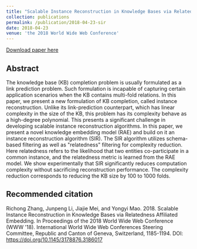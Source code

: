 ```yaml
---
title: "Scalable Instance Reconstruction in Knowledge Bases via Relatedness Affiliated Embedding"
collection: publications
permalink: /publication/2018-04-23-sir
date: 2018-04-23
venue: 'the 2018 World Wide Web Conference'
---
```


<a href='https://dl.acm.org/ft_gateway.cfm?id=3186017&ftid=1959526&dwn=1&CFID=16043873&CFTOKEN=77b39591a24efde1-F5ED5028-E820-B830-EF16111AD006E082'>Download paper here</a>

## Abstract
The knowledge base (KB) completion problem is usually formulated as a link prediction problem. Such formulation is incapable of capturing certain application scenarios when the KB contains multi-fold relations. In this paper, we present a new formulation of KB completion, called instance reconstruction. Unlike its link-prediction counterpart, which has linear complexity in the size of the KB, this problem has its complexity behave as a high-degree polynomial. This presents a significant challenge in developing scalable instance reconstruction algorithms. In this paper, we present a novel knowledge embedding model (RAE) and build on it an instance reconstruction algorithm (SIR). The SIR algorithm utilizes schema-based filtering as well as &quot;relatedness&quot; filtering for complexity reduction. Here relatedness refers to the likelihood that two entities co-participate in a common instance, and the relatedness metric is learned from the RAE model. We show experimentally that SIR significantly reduces computation complexity without sacrificing reconstruction performance. The complexity reduction corresponds to reducing the KB size by 100 to 1000 folds.

## Recommended citation
Richong Zhang, Junpeng Li, Jiajie Mei, and Yongyi Mao. 2018. Scalable Instance Reconstruction in Knowledge Bases via Relatedness Affiliated Embedding. In Proceedings of the 2018 World Wide Web Conference (WWW '18). International World Wide Web Conferences Steering Committee, Republic and Canton of Geneva, Switzerland, 1185-1194. DOI: https://doi.org/10.1145/3178876.3186017
